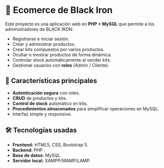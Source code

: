 # 🛒 Ecomerce de Black Iron

Este proyecto es una aplicación web en **PHP + MySQL** que permite a los administradores de BLACK IRON:
- Registrarse e iniciar sesión.
- Crear y administrar productos.
- Crear kits compuestos por varios productos.
- Ocultar o mostrar productos de forma dinámica.
- Controlar stock automáticamente al vender kits.
- Gestionar usuarios con **roles** (Admin / Cliente).

## 📌 Características principales
- **Autenticación segura** con roles.
- **CRUD** de productos y kits.
- **Control de stock** automático en kits.
- **Procedimientos almacenados** para simplificar operaciones en MySQL.
- Interfaz simple y responsive.

## 🛠 Tecnologías usadas
- **Frontend:** HTML5, CSS, Bootstrap 5.
- **Backend:** PHP .
- **Base de datos:** MySQL.
- **Servidor local:** XAMPP/WAMP/LAMP.

